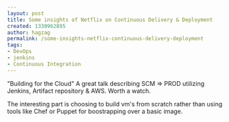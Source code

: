 ```yaml
---
layout: post
title: Some insights of Netflix on Continuous Delivery & Deployment
created: 1330962895
author: hagzag
permalink: /some-insights-netflix-continuous-delivery-deployment
tags:
- DevOps
- jenkins
- Continuous Integration
---
```

<p>&quot;Building for the Cloud&quot; A great talk describing SCM =&gt; PROD utilizing Jenkins, Artifact repository &amp; AWS. Worth a watch.</p>
<p>The interesting part is choosing to build vm's from scratch rather than using tools like Chef or Puppet for boostrapping over a basic image.</p>
